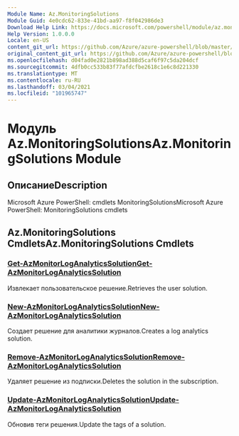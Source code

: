 ```yaml
---
Module Name: Az.MonitoringSolutions
Module Guid: 4e0cdc62-833e-41bd-aa97-f8f042986de3
Download Help Link: https://docs.microsoft.com/powershell/module/az.monitoringsolutions
Help Version: 1.0.0.0
Locale: en-US
content_git_url: https://github.com/Azure/azure-powershell/blob/master/src/MonitoringSolutions/help/Az.MonitoringSolutions.md
original_content_git_url: https://github.com/Azure/azure-powershell/blob/master/src/MonitoringSolutions/help/Az.MonitoringSolutions.md
ms.openlocfilehash: d04fad0e2821b898ad388d5caf6f97c5da204dcf
ms.sourcegitcommit: 4dfb0cc533b83f77afdcfbe2618c1e6c8d221330
ms.translationtype: MT
ms.contentlocale: ru-RU
ms.lasthandoff: 03/04/2021
ms.locfileid: "101965747"
---
```

# <span data-ttu-id="891e4-101">Модуль Az.MonitoringSolutions</span><span class="sxs-lookup"><span data-stu-id="891e4-101">Az.MonitoringSolutions Module</span></span>
## <span data-ttu-id="891e4-102">Описание</span><span class="sxs-lookup"><span data-stu-id="891e4-102">Description</span></span>
<span data-ttu-id="891e4-103">Microsoft Azure PowerShell: cmdlets MonitoringSolutions</span><span class="sxs-lookup"><span data-stu-id="891e4-103">Microsoft Azure PowerShell: MonitoringSolutions cmdlets</span></span>

## <span data-ttu-id="891e4-104">Az.MonitoringSolutions Cmdlets</span><span class="sxs-lookup"><span data-stu-id="891e4-104">Az.MonitoringSolutions Cmdlets</span></span>
### [<span data-ttu-id="891e4-105">Get-AzMonitorLogAnalyticsSolution</span><span class="sxs-lookup"><span data-stu-id="891e4-105">Get-AzMonitorLogAnalyticsSolution</span></span>](Get-AzMonitorLogAnalyticsSolution.md)
<span data-ttu-id="891e4-106">Извлекает пользовательское решение.</span><span class="sxs-lookup"><span data-stu-id="891e4-106">Retrieves the user solution.</span></span>

### [<span data-ttu-id="891e4-107">New-AzMonitorLogAnalyticsSolution</span><span class="sxs-lookup"><span data-stu-id="891e4-107">New-AzMonitorLogAnalyticsSolution</span></span>](New-AzMonitorLogAnalyticsSolution.md)
<span data-ttu-id="891e4-108">Создает решение для аналитики журналов.</span><span class="sxs-lookup"><span data-stu-id="891e4-108">Creates a log analytics solution.</span></span>

### [<span data-ttu-id="891e4-109">Remove-AzMonitorLogAnalyticsSolution</span><span class="sxs-lookup"><span data-stu-id="891e4-109">Remove-AzMonitorLogAnalyticsSolution</span></span>](Remove-AzMonitorLogAnalyticsSolution.md)
<span data-ttu-id="891e4-110">Удаляет решение из подписки.</span><span class="sxs-lookup"><span data-stu-id="891e4-110">Deletes the solution in the subscription.</span></span>

### [<span data-ttu-id="891e4-111">Update-AzMonitorLogAnalyticsSolution</span><span class="sxs-lookup"><span data-stu-id="891e4-111">Update-AzMonitorLogAnalyticsSolution</span></span>](Update-AzMonitorLogAnalyticsSolution.md)
<span data-ttu-id="891e4-112">Обновив теги решения.</span><span class="sxs-lookup"><span data-stu-id="891e4-112">Update the tags of a solution.</span></span>

